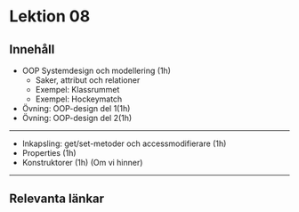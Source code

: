 # Lektion 08

## Innehåll

* OOP Systemdesign och modellering (1h)
    * Saker, attribut och relationer
    * Exempel: Klassrummet
    * Exempel: Hockeymatch
* Övning: OOP-design del 1(1h)
* Övning: OOP-design del 2(1h)

---

* Inkapsling: get/set-metoder och accessmodifierare (1h)
* Properties (1h)
* Konstruktorer (1h) (Om vi hinner)

---

## Relevanta länkar
